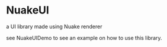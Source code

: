 # NuakeUI
a UI library made using Nuake renderer

see NuakeUIDemo to see an example on how to use this library.

